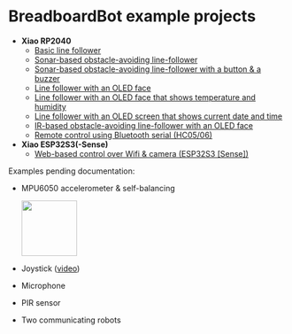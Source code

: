 # BreadboardBot example projects

* **Xiao RP2040**
  * [Basic line follower](examples/line_follower.md)
  * [Sonar-based obstacle-avoiding line-follower](examples/line_follower_sonar.md)
  * [Sonar-based obstacle-avoiding line-follower with a button & a buzzer](examples/line_follower_sonar_button_buzzer.md)
  * [Line follower with an OLED face](examples/line_follower_oled.md)
  * [Line follower with an OLED face that shows temperature and humidity](examples/line_follower_oled_dht11.md)
  * [Line follower with an OLED screen that shows current date and time](examples/line_follower_oled_ds3231.md)
  * [IR-based obstacle-avoiding line-follower with an OLED face](examples/line_follower_oled_ir.md)
  * [Remote control using Bluetooth serial (HC05/06)](examples/oled_bluetooth.md)
* **Xiao ESP32S3(-Sense)**
  * [Web-based control over Wifi & camera (ESP32S3 [Sense])](examples/esp32s3_http_control.md)

Examples pending documentation:

* MPU6050 accelerometer & self-balancing

  <img src="img/example-mpu6050.jpg" width="100"/>

* Joystick ([video](https://www.youtube.com/shorts/SHxjkkJ96kc))
* Microphone
* PIR sensor
* Two communicating robots
